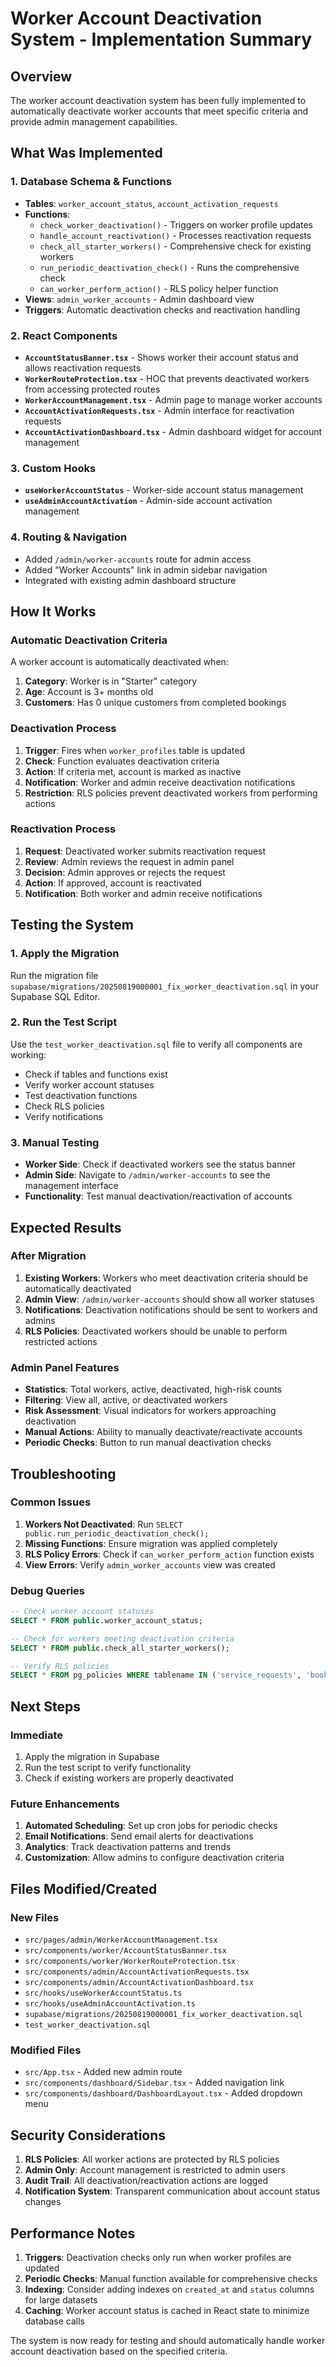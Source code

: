 # Worker Account Deactivation System - Implementation Summary

## Overview
The worker account deactivation system has been fully implemented to automatically deactivate worker accounts that meet specific criteria and provide admin management capabilities.

## What Was Implemented

### 1. Database Schema & Functions
- **Tables**: `worker_account_status`, `account_activation_requests`
- **Functions**: 
  - `check_worker_deactivation()` - Triggers on worker profile updates
  - `handle_account_reactivation()` - Processes reactivation requests
  - `check_all_starter_workers()` - Comprehensive check for existing workers
  - `run_periodic_deactivation_check()` - Runs the comprehensive check
  - `can_worker_perform_action()` - RLS policy helper function
- **Views**: `admin_worker_accounts` - Admin dashboard view
- **Triggers**: Automatic deactivation checks and reactivation handling

### 2. React Components
- **`AccountStatusBanner.tsx`** - Shows worker their account status and allows reactivation requests
- **`WorkerRouteProtection.tsx`** - HOC that prevents deactivated workers from accessing protected routes
- **`WorkerAccountManagement.tsx`** - Admin page to manage worker accounts
- **`AccountActivationRequests.tsx`** - Admin interface for reactivation requests
- **`AccountActivationDashboard.tsx`** - Admin dashboard widget for account management

### 3. Custom Hooks
- **`useWorkerAccountStatus`** - Worker-side account status management
- **`useAdminAccountActivation`** - Admin-side account activation management

### 4. Routing & Navigation
- Added `/admin/worker-accounts` route for admin access
- Added "Worker Accounts" link in admin sidebar navigation
- Integrated with existing admin dashboard structure

## How It Works

### Automatic Deactivation Criteria
A worker account is automatically deactivated when:
1. **Category**: Worker is in "Starter" category
2. **Age**: Account is 3+ months old
3. **Customers**: Has 0 unique customers from completed bookings

### Deactivation Process
1. **Trigger**: Fires when `worker_profiles` table is updated
2. **Check**: Function evaluates deactivation criteria
3. **Action**: If criteria met, account is marked as inactive
4. **Notification**: Worker and admin receive deactivation notifications
5. **Restriction**: RLS policies prevent deactivated workers from performing actions

### Reactivation Process
1. **Request**: Deactivated worker submits reactivation request
2. **Review**: Admin reviews the request in admin panel
3. **Decision**: Admin approves or rejects the request
4. **Action**: If approved, account is reactivated
5. **Notification**: Both worker and admin receive notifications

## Testing the System

### 1. Apply the Migration
Run the migration file `supabase/migrations/20250819000001_fix_worker_deactivation.sql` in your Supabase SQL Editor.

### 2. Run the Test Script
Use the `test_worker_deactivation.sql` file to verify all components are working:
- Check if tables and functions exist
- Verify worker account statuses
- Test deactivation functions
- Check RLS policies
- Verify notifications

### 3. Manual Testing
- **Worker Side**: Check if deactivated workers see the status banner
- **Admin Side**: Navigate to `/admin/worker-accounts` to see the management interface
- **Functionality**: Test manual deactivation/reactivation of accounts

## Expected Results

### After Migration
1. **Existing Workers**: Workers who meet deactivation criteria should be automatically deactivated
2. **Admin View**: `/admin/worker-accounts` should show all worker statuses
3. **Notifications**: Deactivation notifications should be sent to workers and admins
4. **RLS Policies**: Deactivated workers should be unable to perform restricted actions

### Admin Panel Features
- **Statistics**: Total workers, active, deactivated, high-risk counts
- **Filtering**: View all, active, or deactivated workers
- **Risk Assessment**: Visual indicators for workers approaching deactivation
- **Manual Actions**: Ability to manually deactivate/reactivate accounts
- **Periodic Checks**: Button to run manual deactivation checks

## Troubleshooting

### Common Issues
1. **Workers Not Deactivated**: Run `SELECT public.run_periodic_deactivation_check();`
2. **Missing Functions**: Ensure migration was applied completely
3. **RLS Policy Errors**: Check if `can_worker_perform_action` function exists
4. **View Errors**: Verify `admin_worker_accounts` view was created

### Debug Queries
```sql
-- Check worker account statuses
SELECT * FROM public.worker_account_status;

-- Check for workers meeting deactivation criteria
SELECT * FROM public.check_all_starter_workers();

-- Verify RLS policies
SELECT * FROM pg_policies WHERE tablename IN ('service_requests', 'bookings', 'offers', 'messages');
```

## Next Steps

### Immediate
1. Apply the migration in Supabase
2. Run the test script to verify functionality
3. Check if existing workers are properly deactivated

### Future Enhancements
1. **Automated Scheduling**: Set up cron jobs for periodic checks
2. **Email Notifications**: Send email alerts for deactivations
3. **Analytics**: Track deactivation patterns and trends
4. **Customization**: Allow admins to configure deactivation criteria

## Files Modified/Created

### New Files
- `src/pages/admin/WorkerAccountManagement.tsx`
- `src/components/worker/AccountStatusBanner.tsx`
- `src/components/worker/WorkerRouteProtection.tsx`
- `src/components/admin/AccountActivationRequests.tsx`
- `src/components/admin/AccountActivationDashboard.tsx`
- `src/hooks/useWorkerAccountStatus.ts`
- `src/hooks/useAdminAccountActivation.ts`
- `supabase/migrations/20250819000001_fix_worker_deactivation.sql`
- `test_worker_deactivation.sql`

### Modified Files
- `src/App.tsx` - Added new admin route
- `src/components/dashboard/Sidebar.tsx` - Added navigation link
- `src/components/dashboard/DashboardLayout.tsx` - Added dropdown menu

## Security Considerations

1. **RLS Policies**: All worker actions are protected by RLS policies
2. **Admin Only**: Account management is restricted to admin users
3. **Audit Trail**: All deactivation/reactivation actions are logged
4. **Notification System**: Transparent communication about account status changes

## Performance Notes

1. **Triggers**: Deactivation checks only run when worker profiles are updated
2. **Periodic Checks**: Manual function available for comprehensive checks
3. **Indexing**: Consider adding indexes on `created_at` and `status` columns for large datasets
4. **Caching**: Worker account status is cached in React state to minimize database calls

The system is now ready for testing and should automatically handle worker account deactivation based on the specified criteria.
